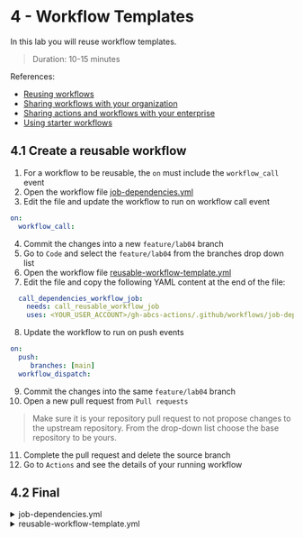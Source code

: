 # 4 - Workflow Templates
In this lab you will reuse workflow templates.
> Duration: 10-15 minutes

References:
- [Reusing workflows](https://docs.github.com/en/actions/using-workflows/reusing-workflows)
- [Sharing workflows with your organization](https://docs.github.com/en/actions/using-workflows/sharing-workflows-secrets-and-runners-with-your-organization)
- [Sharing actions and workflows with your enterprise](https://docs.github.com/en/enterprise-cloud@latest/actions/creating-actions/sharing-actions-and-workflows-with-your-enterprise)
- [Using starter workflows](https://docs.github.com/en/actions/using-workflows/advanced-workflow-features#using-starter-workflows)

## 4.1 Create a reusable workflow

1. For a workflow to be reusable, the `on` must include the `workflow_call` event
2. Open the workflow file [job-dependencies.yml](/.github/workflows/job-dependencies.yml)
3. Edit the file and update the workflow to run on workflow call event
```YAML
on:
  workflow_call:
```
4. Commit the changes into a new `feature/lab04` branch
5. Go to `Code` and select the `feature/lab04` from the branches drop down list
6. Open the workflow file [reusable-workflow-template.yml](/.github/workflows/reusable-workflow-template.yml)
7. Edit the file and copy the following YAML content at the end of the file:
```YAML
  call_dependencies_workflow_job:
    needs: call_reusable_workflow_job
    uses: <YOUR_USER_ACCOUNT>/gh-abcs-actions/.github/workflows/job-dependencies.yml@main
```
8. Update the workflow to run on push events
```YAML
on:
  push:
     branches: [main]
  workflow_dispatch:    
```
9. Commit the changes into the same `feature/lab04` branch
10. Open a new pull request from `Pull requests`
> Make sure it is your repository pull request to not propose changes to the upstream repository. From the drop-down list choose the base repository to be yours.
11. Complete the pull request and delete the source branch
12. Go to `Actions` and see the details of your running workflow

## 4.2 Final
<details>
  <summary>job-dependencies.yml</summary>
  
```YAML
name: 02-2. Dependencies 

on:
  workflow_dispatch:
  push:
    branches:
      - main
  workflow_call:
    
jobs:
  initial:
    runs-on: ubuntu-latest
    steps:
      - run: echo "This job will be run first."
  fanout1:
    runs-on: ubuntu-latest
    needs: initial
    steps:
      - run: echo "This job will run after the initial job, in parallel with fanout2."
  fanout2:
    runs-on: ubuntu-latest
    needs: initial
    steps:
      - run: echo "This job will run after the initial job, in parallel with fanout1."
  fanout3:
    runs-on: ubuntu-latest
    needs: fanout1
    steps:
      - run: echo "This job will run after the initial job, in parallel with fanout2."
  fanin:
    runs-on: ubuntu-latest
    needs: [fanout1, fanout2]
    steps:
      - run: echo "This job will run after fanout1 and fanout2 have finished."
  build:
    runs-on: ubuntu-latest  
    strategy:
      matrix:
        configuration: [debug, release]
    steps:
    - run: echo "This job builds the cofiguration ${{ matrix.configuration }}."
  test:
    runs-on: ubuntu-latest
    needs: build
    steps:
      - run: echo "This job will be run after the build job."
  ring01:
    runs-on: ubuntu-latest
    needs: test
    steps:
      - run: echo "This job will be run after the test job."
  ring02:
    runs-on: macos-latest
    needs: test
    steps:
      - run: echo "This job will be run after the test job."
  ring03:
    runs-on: ubuntu-latest
    needs: test
    steps:
      - run: echo "This job will be run after the test job."
  ring04:
    runs-on: ubuntu-latest
    needs: [ring01,ring02,ring03]
    steps:
      - run: echo "This job will be run after the ring01,ring02,ring03 jobs."
  prod:
    runs-on: ubuntu-latest
    needs: [ring04]
    steps:
      - run: echo "This job will be run after the ring04 job."
```
  </details>

<details>
<summary>reusable-workflow-template.yml</summary>
  
```YAML
name: 04-1. Call Reusable Workflow Templates

on:
  push:
     branches: [main]
  workflow_dispatch:    

jobs:
  call_greet_everyone_workflow_job:
    uses: githubdevopsabcs/gh-abcs-actions/.github/workflows/greet-everyone.yml@main
    with:
      name: 'Reusable Workflow Templates'
    
  call_reusable_workflow_job:
    uses: githubdevopsabcs/gh-abcs-actions/.github/workflows/super-linter.yml@main

  call_demo_workflow_job:
    needs: call_greet_everyone_workflow_job
    uses: githubdevopsabcs/gh-abcs-actions/.github/workflows/github-actions-demo.yml@main
  
  call_dependencies_workflow_job:
    needs: call_reusable_workflow_job
    uses: <YOUR_USER_ACCOUNT>/gh-abcs-actions/.github/workflows/job-dependencies.yml@main

```
</details>

